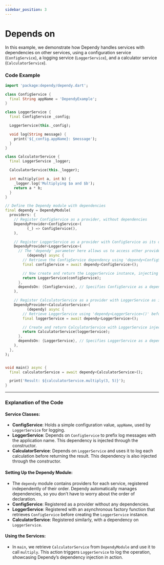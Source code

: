 ```yaml
---
sidebar_position: 3
---
```


# Depends on

In this example, we demonstrate how Dependy handles services with dependencies on other services, using a configuration service (`ConfigService`), a logging service (`LoggerService`), and a calculator service (`CalculatorService`).

### Code Example

```dart
import 'package:dependy/dependy.dart';

class ConfigService {
  final String appName = 'DependyExample';
}

class LoggerService {
  final ConfigService _config;

  LoggerService(this._config);

  void log(String message) {
    print('${_config.appName}: $message');
  }
}

class CalculatorService {
  final LoggerService _logger;

  CalculatorService(this._logger);

  int multiply(int a, int b) {
    _logger.log('Multiplying $a and $b');
    return a * b;
  }
}

// Define the Dependy module with dependencies
final dependy = DependyModule(
  providers: {
    // Register ConfigService as a provider, without dependencies
    DependyProvider<ConfigService>(
          (_) => ConfigService(),
    ),

    // Register LoggerService as a provider with ConfigService as its dependency
    DependyProvider<LoggerService>(
      // The 'dependy' parameter here allows us to access other providers in this module
          (dependy) async {
        // Retrieve the ConfigService dependency using 'dependy<ConfigService>()'
        final configService = await dependy<ConfigService>();

        // Now create and return the LoggerService instance, injecting ConfigService into it
        return LoggerService(configService);
      },
      dependsOn: {ConfigService}, // Specifies ConfigService as a dependency
    ),

    // Register CalculatorService as a provider with LoggerService as its dependency
    DependyProvider<CalculatorService>(
          (dependy) async {
        // Retrieve LoggerService using 'dependy<LoggerService>()' before creating CalculatorService
        final loggerService = await dependy<LoggerService>();

        // Create and return CalculatorService with LoggerService injected
        return CalculatorService(loggerService);
      },
      dependsOn: {LoggerService}, // Specifies LoggerService as a dependency
    ),
  },
);


void main() async {
  final calculatorService = await dependy<CalculatorService>();

  print('Result: ${calculatorService.multiply(3, 5)}');
}
```

---

### Explanation of the Code

#### Service Classes:
- **ConfigService**: Holds a simple configuration value, `appName`, used by `LoggerService` for logging.
- **LoggerService**: Depends on `ConfigService` to prefix log messages with the application name. This dependency is injected through the constructor.
- **CalculatorService**: Depends on `LoggerService` and uses it to log each calculation before returning the result. This dependency is also injected through the constructor.

#### Setting Up the Dependy Module:
- The `dependy` module contains providers for each service, registered independently of their order. Dependy automatically manages dependencies, so you don’t have to worry about the order of declaration.
- **ConfigService**: Registered as a provider without any dependencies.
- **LoggerService**: Registered with an asynchronous factory function that retrieves `ConfigService` before creating the `LoggerService` instance.
- **CalculatorService**: Registered similarly, with a dependency on `LoggerService`.

#### Using the Services:
- In `main`, we retrieve `CalculatorService` from `DependyModule` and use it to call `multiply`. This action triggers `LoggerService` to log the operation, showcasing Dependy’s dependency injection in action.
